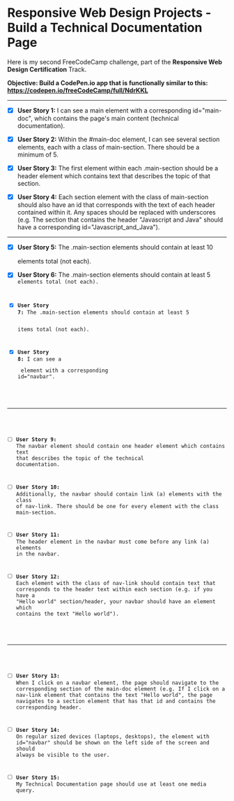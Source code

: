 # Responsive Web Design Projects - Build a Technical Documentation Page

Here is my second FreeCodeCamp challenge, part of the **Responsive Web Design Certification** Track. 

**Objective: Build a CodePen.io app that is functionally similar to this: https://codepen.io/freeCodeCamp/full/NdrKKL**

--------

- [x] **User Story 1:** I can see a main element with a corresponding id="main-doc", which contains the page's main content (technical documentation).

- [x] **User Story 2:** Within the #main-doc element, I can see several section elements, each with a class of main-section. There should be a minimum of 5.

- [x] **User Story 3:** The first element within each .main-section should be a header element which contains text that describes the topic of that section.

- [x] **User Story 4:** Each section element with the class of main-section should also have an id that corresponds with the text of each header contained within it. Any spaces should be replaced with underscores (e.g. The section that contains the header "Javascript and Java" should have a corresponding id="Javascript_and_Java").

-------------

- [x] **User Story 5:** The .main-section elements should contain at least 10 <p> elements total (not each).

- [x] **User Story 6:** The .main-section elements should contain at least 5 <code> elements total (not each).

- [x] **User Story 7:** The .main-section elements should contain at least 5 <li> items total (not each).

- [x] **User Story 8:** I can see a <nav> element with a corresponding id="navbar".

-------------

- [ ] **User Story 9:** The navbar element should contain one header element which contains text that describes the topic of the technical documentation.

- [ ] **User Story 10:** Additionally, the navbar should contain link (a) elements with the class of nav-link. There should be one for every element with the class main-section.

- [ ] **User Story 11:** The header element in the navbar must come before any link (a) elements in the navbar.

- [ ] **User Story 12:** Each element with the class of nav-link should contain text that corresponds to the header text within each section (e.g. if you have a "Hello world" section/header, your navbar should have an element which contains the text "Hello world"). 

-------------

- [ ] **User Story 13:** When I click on a navbar element, the page should navigate to the corresponding section of the main-doc element (e.g. If I click on a nav-link element that contains the text "Hello world", the page navigates to a section element that has that id and contains the corresponding header.

- [ ] **User Story 14:** On regular sized devices (laptops, desktops), the element with id="navbar" should be shown on the left side of the screen and should always be visible to the user.

- [ ] **User Story 15:** My Technical Documentation page should use at least one media query.
